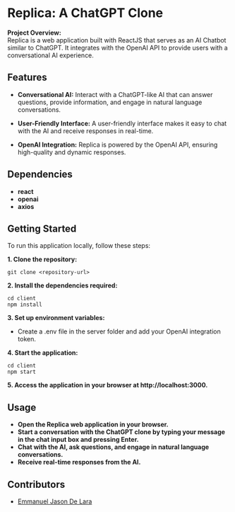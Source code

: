 # Replica: A ChatGPT Clone

**Project Overview:**  
Replica is a web application built with ReactJS that serves as an AI Chatbot similar to ChatGPT. It integrates with the OpenAI API to provide users with a conversational AI experience.

## Features

- **Conversational AI:** Interact with a ChatGPT-like AI that can answer questions, provide information, and engage in natural language conversations.

- **User-Friendly Interface:** A user-friendly interface makes it easy to chat with the AI and receive responses in real-time.

- **OpenAI Integration:** Replica is powered by the OpenAI API, ensuring high-quality and dynamic responses.

## Dependencies

- **react**
- **openai**
- **axios**

## Getting Started

To run this application locally, follow these steps:

**1. Clone the repository:**

```
git clone <repository-url>
```

**2. Install the dependencies required:**

```
cd client
npm install
```

**3. Set up environment variables:**

- Create a .env file in the server folder and add your OpenAI integration token.

**4. Start the application:**

```
cd client
npm start

```

**5. Access the application in your browser at http://localhost:3000.**

## Usage

- **Open the Replica web application in your browser.**
- **Start a conversation with the ChatGPT clone by typing your message in the chat input box and pressing Enter.**
- **Chat with the AI, ask questions, and engage in natural language conversations.**
- **Receive real-time responses from the AI.**

## Contributors

- <u>Emmanuel Jason De Lara</u>
